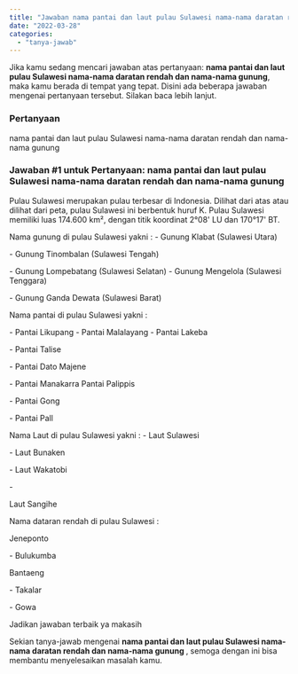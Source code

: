 ```yaml
---
title: "Jawaban nama pantai dan laut pulau Sulawesi nama-nama daratan rendah dan nama-nama gunung ​"
date: "2022-03-28"
categories: 
  - "tanya-jawab"
---
```


Jika kamu sedang mencari jawaban atas pertanyaan: **nama pantai dan laut pulau Sulawesi nama-nama daratan rendah dan nama-nama gunung ​**, maka kamu berada di tempat yang tepat. Disini ada beberapa jawaban mengenai pertanyaan tersebut. Silakan baca lebih lanjut.

### Pertanyaan

nama pantai dan laut pulau Sulawesi nama-nama daratan rendah dan nama-nama gunung ​

### Jawaban #1 untuk Pertanyaan: nama pantai dan laut pulau Sulawesi nama-nama daratan rendah dan nama-nama gunung ​

Pulau Sulawesi merupakan pulau terbesar di Indonesia. Dilihat dari atas atau dilihat dari peta, pulau Sulawesi ini berbentuk huruf K. Pulau Sulawesi memiliki luas 174.600 km², dengan titik koordinat 2°08' LU dan 170°17' BT.

Nama gunung di pulau Sulawesi yakni : - Gunung Klabat (Sulawesi Utara)

\- Gunung Tinombalan (Sulawesi Tengah)

\- Gunung Lompebatang (Sulawesi Selatan) - Gunung Mengelola (Sulawesi Tenggara)

\- Gunung Ganda Dewata (Sulawesi Barat)

Nama pantai di pulau Sulawesi yakni :

\- Pantai Likupang - Pantai Malalayang - Pantai Lakeba

\- Pantai Talise

\- Pantai Dato Majene

\- Pantai Manakarra Pantai Palippis

\- Pantai Gong

\- Pantai Pall

Nama Laut di pulau Sulawesi yakni : - Laut Sulawesi

\- Laut Bunaken

\- Laut Wakatobi

\-

Laut Sangihe

Nama dataran rendah di pulau Sulawesi :

Jeneponto

\- Bulukumba

Bantaeng

\- Takalar

\- Gowa

Jadikan jawaban terbaik ya makasih

Sekian tanya-jawab mengenai **nama pantai dan laut pulau Sulawesi nama-nama daratan rendah dan nama-nama gunung ​**, semoga dengan ini bisa membantu menyelesaikan masalah kamu.
